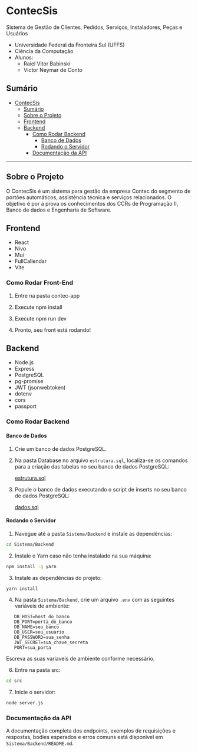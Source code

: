 # ContecSis

Sistema de Gestão de Clientes, Pedidos, Serviços, Instaladores, Peças e Usuários

-  Universidade Federal da Fronteira Sul (UFFS)
-  Ciência da Computação
- Alunos: 
  - Raiel Vitor Babinski 
  - Victor Neymar de Conto



## Sumário
- [ContecSis](#contecsis)
  - [Sumário](#sumário)
  - [Sobre o Projeto](#sobre-o-projeto)
  - [Frontend](#frontend)
  - [Backend](#backend)
    - [Como Rodar Backend](#como-rodar-backend)
      - [Banco de Dados](#banco-de-dados)
      - [Rodando o Servidor](#rodando-o-servidor)
    - [Documentação da API](#documentação-da-api)


---

## Sobre o Projeto

O ContecSis é um sistema para gestão da empresa Contec do segmento de portões automáticos, assistência técnica e serviços relacionados. O objetivo é por a prova os conhecimentos dos CCRs de Programação II, Banco de dados e Engenharia de Software.

## Frontend
- React
- Nivo
- Mui
- FullCallendar
- Vite

### Como Rodar Front-End
1. Entre na pasta contec-app

2. Execute npm install

3. Execute npm run dev

4. Pronto, seu front está rodando!


## Backend
- Node.js
- Express
- PostgreSQL
- pg-promise
- JWT (jsonwebtoken)
- dotenv
- cors
- passport

### Como Rodar Backend

#### Banco de Dados

1. Crie um banco de dados PostgreSQL.

2. Na pasta Database no arquivo `estrutura.sql`, localiza-se os comandos para a criação das tabelas no seu banco de dados PostgreSQL:
   
    [estrutura.sql](Sistema/Database/estrutura.sql)

3. Popule o banco de dados executando o script de inserts no seu banco de dados PostgreSQL:
  
    [dados.sql](Sistema/Database/dados.sql)

#### Rodando o Servidor

1. Navegue até a pasta `Sistema/Backend` e instale as dependências:
```bash
cd Sistema/Backend
```

2. Instale o Yarn caso não tenha instalado na sua máquina:
```bash
npm install -g yarn
```
3. Instale as dependências do projeto:
```bash
yarn install
```
4. Na pasta `Sistema/Backend`, crie um arquivo `.env` com as seguintes variáveis de ambiente:
```env
   DB_HOST=host_do_banco
   DB_PORT=porta_do_banco
   DB_NAME=seu_banco
   DB_USER=seu_usuario
   DB_PASSWORD=sua_senha
   JWT_SECRET=sua_chave_secreta
   PORT=sua_porta
   ```
Escreva as suas variaveis de ambiente conforme necessário.

6. Entre na pasta src:
```bash
cd src
```
7. Inicie o servidor:
```bash
node server.js
```


### Documentação da API
A documentação completa dos endpoints, exemplos de requisições e respostas, bodies esperados e erros comuns está disponível em `Sistema/Backend/README.md`.

